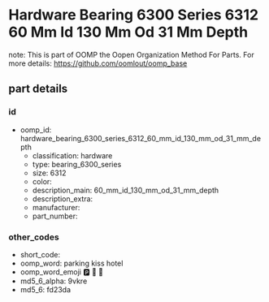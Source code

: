 # Hardware Bearing 6300 Series 6312 60 Mm Id 130 Mm Od 31 Mm Depth  

note: This is part of OOMP the Oopen Organization Method For Parts. For more details: https://github.com/oomlout/oomp_base

##  part details





### id
* oomp_id: hardware_bearing_6300_series_6312_60_mm_id_130_mm_od_31_mm_depth
  * classification: hardware
  * type: bearing_6300_series
  * size: 6312
  * color: 
  * description_main: 60_mm_id_130_mm_od_31_mm_depth
  * description_extra: 
  * manufacturer: 
  * part_number: 

### other_codes
* short_code: 
* oomp_word: parking kiss hotel
* oomp_word_emoji :parking: :kiss: :hotel:
* md5_6_alpha: 9vkre
* md5_6: fd23da